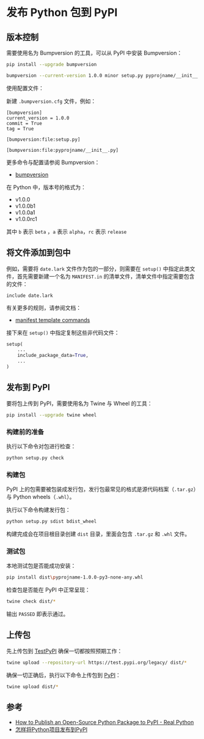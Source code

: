 # 发布 Python 包到 PyPI

## 版本控制

需要使用名为 Bumpversion 的工具，可以从 PyPI 中安装 Bumpversion：

```bash
pip install --upgrade bumpversion
```

```bash
bumpversion --current-version 1.0.0 minor setup.py pyprojname/__init__.py
```

使用配置文件：

新建 `.bumpversion.cfg` 文件，例如：

```
[bumpversion]
current_version = 1.0.0
commit = True
tag = True

[bumpversion:file:setup.py]

[bumpversion:file:pyprojname/__init__.py]
```

更多命令与配置请参阅 Bumpversion：

- [bumpversion](https://github.com/peritus/bumpversion)

在 Python 中，版本号的格式为：

- v1.0.0
- v1.0.0b1
- v1.0.0a1
- v1.0.0rc1

其中 `b` 表示 `beta` ，`a` 表示 `alpha`，`rc` 表示 `release`

## 将文件添加到包中

例如，需要将 `date.lark` 文件作为包的一部分，则需要在 `setup()` 中指定此类文件，首先需要新建一个名为 `MANIFEST.in` 的清单文件，清单文件中指定需要包含的文件：

```
include date.lark
```

有关更多的规则，请参阅文档：

- [manifest template commands](https://docs.python.org/distutils/commandref.html#creating-a-source-distribution-the-sdist-command)

接下来在 `setup()` 中指定复制这些非代码文件：

```python
setup(
    ...
    include_package_data=True,
    ...
)
```

## 发布到 PyPI

要将包上传到 PyPI，需要使用名为 Twine 与 Wheel 的工具：

```bash
pip install --upgrade twine wheel
```

### 构建前的准备

执行以下命令对包进行检查：

```bash
python setup.py check
```

### 构建包

PyPI 上的包需要被包装成发行包，发行包最常见的格式是源代码档案（`.tar.gz`）与 Python wheels（`.whl`）。

执行以下命令构建发行包：

```bash
python setup.py sdist bdist_wheel
```

构建完成会在项目根目录创建 `dist` 目录，里面会包含 `.tar.gz` 和 `.whl` 文件。

### 测试包

本地测试包是否能成功安装：

```bash
pip install dist\pyprojname-1.0.0-py3-none-any.whl
```

检查包是否能在 PyPI 中正常呈现：

```bash
twine check dist/*
```

输出 `PASSED` 即表示通过。

## 上传包

先上传包到 [TestPyPI](https://test.pypi.org/) 确保一切都按照预期工作：

```bash
twine upload --repository-url https://test.pypi.org/legacy/ dist/*
```

确保一切正确后，执行以下命令上传包到 [PyPI](https://pypi.org/)：

```bash
twine upload dist/*
```

## 参考

- [How to Publish an Open-Source Python Package to PyPI - Real Python](https://realpython.com/pypi-publish-python-package/)
- [怎样将Python项目发布到PyPI](https://zhuanlan.zhihu.com/p/37987613)
